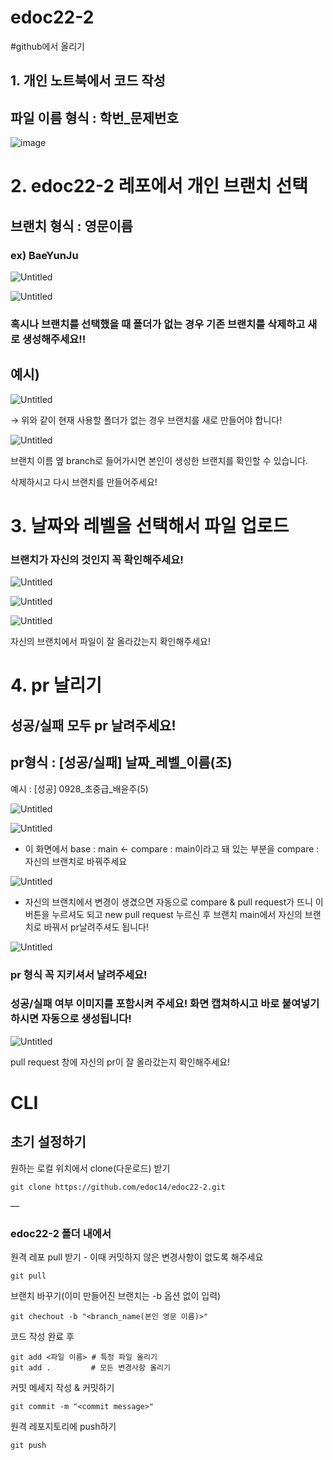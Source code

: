 # edoc22-2
#github에서 올리기
## 1. 개인 노트북에서 코드 작성

## 파일 이름 형식 : 학번_문제번호

![image](https://user-images.githubusercontent.com/112494061/193885879-bb82210b-6386-4a95-b149-63c494690c5c.png)


# 2. edoc22-2 레포에서 개인 브랜치 선택

## 브랜치 형식 : 영문이름

### ex) BaeYunJu

![Untitled](https://s3-us-west-2.amazonaws.com/secure.notion-static.com/aa784667-3ee1-4ff0-a6c3-81a92e544a2a/Untitled.png)

![Untitled](https://s3-us-west-2.amazonaws.com/secure.notion-static.com/0d94a802-39c5-4fed-9e1e-30092107cfc2/Untitled.png)

### 혹시나 브랜치를 선택했을 때 폴더가 없는 경우 기존 브랜치를 삭제하고 새로 생성해주세요!!

## 예시)

![Untitled](https://s3-us-west-2.amazonaws.com/secure.notion-static.com/c776cd5e-cf04-4553-bc39-318ebb5f63db/Untitled.png)

→ 위와 같이 현재 사용할 폴더가 없는 경우 브랜치를 새로 만들어야 합니다!

![Untitled](https://s3-us-west-2.amazonaws.com/secure.notion-static.com/81126c11-8605-4f29-9a12-21c0153529b4/Untitled.png)

브랜치 이름 옆 branch로 들어가시면 본인이 생성한 브랜치를 확인할 수 있습니다. 

삭제하시고 다시 브랜치를 만들어주세요!

# 3. 날짜와 레벨을 선택해서 파일 업로드

### 브랜치가 자신의 것인지 꼭 확인해주세요!

![Untitled](https://s3-us-west-2.amazonaws.com/secure.notion-static.com/54df639b-64d4-4839-a7fd-413b10e8458e/Untitled.png)

![Untitled](https://s3-us-west-2.amazonaws.com/secure.notion-static.com/84095fa4-b7c1-42f8-82c6-f49fa4a611cf/Untitled.png)

![Untitled](https://s3-us-west-2.amazonaws.com/secure.notion-static.com/6da8c72e-32ce-4efe-9813-664f713c16fb/Untitled.png)

자신의 브랜치에서 파일이 잘 올라갔는지 확인해주세요!

# 4. pr 날리기

## 성공/실패 모두 pr 날려주세요!

## pr형식 : [성공/실패] 날짜_레벨_이름(조)

예시 : [성공] 0928_초중급_배윤주(5)

![Untitled](https://s3-us-west-2.amazonaws.com/secure.notion-static.com/cc195a4e-7747-48cc-a911-35f53ace3e4a/Untitled.png)

![Untitled](https://s3-us-west-2.amazonaws.com/secure.notion-static.com/f58a8217-d443-4a23-be29-adb7b027e256/Untitled.png)

- 이 화면에서 base :  main ← compare : main이라고 돼 있는 부분을 compare : 자신의 브랜치로 바꿔주세요

![Untitled](https://s3-us-west-2.amazonaws.com/secure.notion-static.com/0cb23b8f-48b2-44b0-a5a5-46ee4088e0cb/Untitled.png)

- 자신의 브랜치에서 변경이 생겼으면 자동으로 compare & pull request가 뜨니 이 버튼을 누르셔도 되고 new pull request 누르신 후 브랜치 main에서 자신의 브랜치로 바꿔서 pr날려주셔도 됩니다!

![Untitled](https://s3-us-west-2.amazonaws.com/secure.notion-static.com/c2f8f99c-738c-443c-b156-5767bb2b07c9/Untitled.png)

### pr 형식 꼭 지키셔서 날려주세요!

### 성공/실패 여부 이미지를 포함시켜 주세요! 화면 캡쳐하시고 바로 붙여넣기 하시면 자동으로 생성됩니다!

![Untitled](https://s3-us-west-2.amazonaws.com/secure.notion-static.com/341ffc7f-9824-4230-afe9-a4b02c124e24/Untitled.png)

pull request 창에 자신의 pr이 잘 올라갔는지 확인해주세요!
# CLI
## 초기 설정하기
원하는 로컬 위치에서 clone(다운로드) 받기
```
git clone https://github.com/edoc14/edoc22-2.git
```

—
### edoc22-2 폴더 내에서
원격 레포 pull 받기 - 이때 커밋하지 않은 변경사항이 없도록 해주세요
```
git pull
```
브랜치 바꾸기(이미 만들어진 브랜치는 -b 옵션 없이 입력)
```
git chechout -b "<branch_name(본인 영문 이름)>"
```
코드 작성 완료 후
```
git add <파일 이름> # 특정 파일 올리기
git add .         # 모든 변경사항 올리기
```
커밋 메세지 작성 & 커밋하기
```
git commit -m "<commit message>"
```
원격 레포지토리에 push하기
```
git push
```
